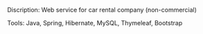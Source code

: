 Discription:
Web service for car rental company (non-commercial)

Tools:
Java, Spring, Hibernate, MySQL, Thymeleaf, Bootstrap
